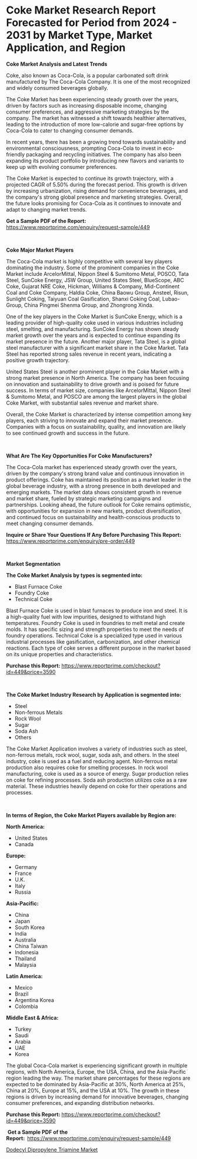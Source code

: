 <p><h1>Coke Market Research Report Forecasted for Period from 2024 -  2031 by Market Type, Market Application, and Region</h1></p><p><strong>Coke Market Analysis and Latest Trends</strong></p>
<p><p>Coke, also known as Coca-Cola, is a popular carbonated soft drink manufactured by The Coca-Cola Company. It is one of the most recognized and widely consumed beverages globally.</p><p>The Coke Market has been experiencing steady growth over the years, driven by factors such as increasing disposable income, changing consumer preferences, and aggressive marketing strategies by the company. The market has witnessed a shift towards healthier alternatives, leading to the introduction of more low-calorie and sugar-free options by Coca-Cola to cater to changing consumer demands.</p><p>In recent years, there has been a growing trend towards sustainability and environmental consciousness, prompting Coca-Cola to invest in eco-friendly packaging and recycling initiatives. The company has also been expanding its product portfolio by introducing new flavors and variants to keep up with evolving consumer preferences.</p><p>The Coke Market is expected to continue its growth trajectory, with a projected CAGR of 5.50% during the forecast period. This growth is driven by increasing urbanization, rising demand for convenience beverages, and the company's strong global presence and marketing strategies. Overall, the future looks promising for Coca-Cola as it continues to innovate and adapt to changing market trends.</p></p>
<p><strong>Get a Sample PDF of the Report:&nbsp;</strong> <a href="https://www.reportprime.com/enquiry/request-sample/449">https://www.reportprime.com/enquiry/request-sample/449</a></p>
<p>&nbsp;</p>
<p><strong>Coke Major Market Players</strong></p>
<p><p>The Coca-Cola market is highly competitive with several key players dominating the industry. Some of the prominent companies in the Coke Market include ArcelorMittal, Nippon Steel & Sumitomo Metal, POSCO, Tata Steel, SunCoke Energy, JSW Group, United States Steel, BlueScope, ABC Coke, Gujarat NRE Coke, Hickman, Williams & Company, Mid-Continent Coal and Coke Company, Haldia Coke, China Baowu Group, Ansteel, Risun, Sunlight Coking, Taiyuan Coal Gasification, Shanxi Coking Coal, Lubao-Group, China Pingmei Shenma Group, and Zhongrong Xinda.</p><p>One of the key players in the Coke Market is SunCoke Energy, which is a leading provider of high-quality coke used in various industries including steel, smelting, and manufacturing. SunCoke Energy has shown steady market growth over the years and is expected to continue expanding its market presence in the future. Another major player, Tata Steel, is a global steel manufacturer with a significant market share in the Coke Market. Tata Steel has reported strong sales revenue in recent years, indicating a positive growth trajectory.</p><p>United States Steel is another prominent player in the Coke Market with a strong market presence in North America. The company has been focusing on innovation and sustainability to drive growth and is poised for future success. In terms of market size, companies like ArcelorMittal, Nippon Steel & Sumitomo Metal, and POSCO are among the largest players in the global Coke Market, with substantial sales revenue and market share.</p><p>Overall, the Coke Market is characterized by intense competition among key players, each striving to innovate and expand their market presence. Companies with a focus on sustainability, quality, and innovation are likely to see continued growth and success in the future.</p></p>
<p>&nbsp;</p>
<p><strong>What Are The Key Opportunities For Coke Manufacturers?</strong></p>
<p><p>The Coca-Cola market has experienced steady growth over the years, driven by the company's strong brand value and continuous innovation in product offerings. Coke has maintained its position as a market leader in the global beverage industry, with a strong presence in both developed and emerging markets. The market data shows consistent growth in revenue and market share, fueled by strategic marketing campaigns and partnerships. Looking ahead, the future outlook for Coke remains optimistic, with opportunities for expansion in new markets, product diversification, and continued focus on sustainability and health-conscious products to meet changing consumer demands.</p></p>
<p><strong>Inquire or Share Your Questions If Any Before Purchasing This Report:</strong> <a href="https://www.reportprime.com/enquiry/pre-order/449">https://www.reportprime.com/enquiry/pre-order/449</a></p>
<p>&nbsp;</p>
<p><strong>Market Segmentation</strong></p>
<p><strong>The Coke Market Analysis by types is segmented into:</strong></p>
<p><ul><li>Blast Furnace Coke</li><li>Foundry Coke</li><li>Technical Coke</li></ul></p>
<p><p>Blast Furnace Coke is used in blast furnaces to produce iron and steel. It is a high-quality fuel with low impurities, designed to withstand high temperatures. Foundry Coke is used in foundries to melt metal and create molds. It has specific sizing and strength properties to meet the needs of foundry operations. Technical Coke is a specialized type used in various industrial processes like gasification, carbonization, and other chemical reactions. Each type of coke serves a different purpose in the market based on its unique properties and characteristics.</p></p>
<p><strong>Purchase this Report:&nbsp;</strong><a href="https://www.reportprime.com/checkout?id=449&price=3590">https://www.reportprime.com/checkout?id=449&price=3590</a></p>
<p>&nbsp;</p>
<p><strong>The Coke Market Industry Research by Application is segmented into:</strong></p>
<p><ul><li>Steel</li><li>Non-ferrous Metals</li><li>Rock Wool</li><li>Sugar</li><li>Soda Ash</li><li>Others</li></ul></p>
<p><p>The Coke Market Application involves a variety of industries such as steel, non-ferrous metals, rock wool, sugar, soda ash, and others. In the steel industry, coke is used as a fuel and reducing agent. Non-ferrous metal production also requires coke for smelting processes. In rock wool manufacturing, coke is used as a source of energy. Sugar production relies on coke for refining processes. Soda ash production utilizes coke as a raw material. These industries heavily depend on coke for their operations and processes.</p></p>
<p>&nbsp;</p>
<p><strong>In terms of Region, the Coke Market Players available by Region are:</strong></p>
<p>
    <p> <strong> North America: </strong>
        <ul>
            <li>United States</li>
            <li>Canada</li>
        </ul>
        </p> 
    <p> <strong> Europe: </strong>
        <ul>
            <li>Germany</li>
            <li>France</li>
            <li>U.K.</li>
            <li>Italy</li>
            <li>Russia</li>
        </ul>
        </p> 
    <p> <strong> Asia-Pacific: </strong>
        <ul>
            <li>China</li>
            <li>Japan</li>
            <li>South Korea</li>
            <li>India</li>
            <li>Australia</li>
            <li>China Taiwan</li>
            <li>Indonesia</li>
            <li>Thailand</li>
            <li>Malaysia</li>
        </ul>
        </p> 
    <p> <strong> Latin America: </strong>
        <ul>
            <li>Mexico</li>
            <li>Brazil</li>
            <li>Argentina Korea</li>
            <li>Colombia</li>
        </ul>
        </p> 
    <p> <strong> Middle East & Africa: </strong>
        <ul>
            <li>Turkey</li>
            <li>Saudi</li>
            <li>Arabia</li>
            <li>UAE</li>
            <li>Korea</li>
        </ul>
    </p>
    </p>
<p><p>The global Coca-Cola market is experiencing significant growth in multiple regions, with North America, Europe, the USA, China, and the Asia-Pacific region leading the way. The market share percentages for these regions are expected to be dominated by Asia-Pacific at 30%, North America at 25%, China at 20%, Europe at 15%, and the USA at 10%. The growth in these regions is driven by increasing demand for innovative beverages, changing consumer preferences, and expanding distribution networks.</p></p>
<p><strong>Purchase this Report: </strong><a href="https://www.reportprime.com/checkout?id=449&price=3590">https://www.reportprime.com/checkout?id=449&price=3590</a></p>
<p>&nbsp;<strong>Get a Sample PDF of the Report:&nbsp;&nbsp;</strong><a href="https://www.reportprime.com/enquiry/request-sample/449">https://www.reportprime.com/enquiry/request-sample/449</a></p>
<p><strong></strong></p>
<p><p><a href="https://github.com/khayangel/Market-Research-Report-List-2/blob/main/dodecyl-dipropylene-triamine-market.md">Dodecyl Dipropylene Triamine Market</a></p></p>